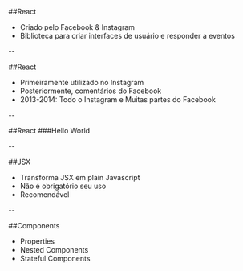 ##React

- Criado pelo Facebook & Instagram
- Biblioteca para criar interfaces de usuário e responder a eventos

--

##React

- Primeiramente utilizado no Instagram
- Posteriormente, comentários do Facebook
- 2013-2014: Todo o Instagram e Muitas partes do Facebook

--

##React
###Hello World

--

##JSX

- Transforma JSX em plain Javascript
- Não é obrigatório seu uso
- Recomendável

--

##Components

- Properties
- Nested Components
- Stateful Components
